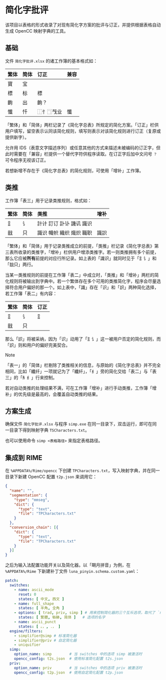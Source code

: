 # 简化字批评

该项目以表格的形式收录了对现有简化字方案的批评与订正，并提供根据表格自动生成 OpenCC 映射字典的工具。


## 基础

文件 `简化字批评.xlsx` 的诸工作簿的基本格式如：

|繁体|简体|订正|兼容|
|:--|:--|:--|:--|
|寶|宝|||
|標|标|標||
|齣|出|齣？||
|懺|忏|⿰忄⿹𢦏业|懺|


「繁体」和「简体」两栏记录了《简化字总表》所规定的简化方案。「订正」栏供用户填写，留空表示认同该简化规则，填写则表示对该简化规则进行订正（复原或提供新字）。

允许用 IDS（表意文字描述序列）或任意其他的方式来描述未被编码的订正字，但此时需要在「兼容」栏提供一个替代字符供程序读取。在订正字后加中文问号 `？` 可令程序无视该订正。

若想新增不存在于《简化字总表》的简化规则，可使用「增补」工作簿。


## 类推

工作簿「表三」用于记录类推规则，格式如：

|繁体|简体|类推|增补|
|:--|:--|:--|:--|
|訁|讠|計计 訂订 訃讣 譏讥 識识||
|戠|只|識识 幟帜 織织 熾炽 職职|識䛊|

「繁体」和「简体」用于记录类推成立的前提，「类推」栏记录《简化字总表》第三表所收录的类推字，「增补」栏供用户增添类推字。若一则类推拥有多个前提，那么它应被**所有**前提的对应行所记录。如上表的「識识」就同时见于「訁讠」和「戠只」两行。

当某一类推规则的前提在工作簿「表二」中成立时，「类推」和「增补」两栏的简化规则将被输出到字典中。若一个繁体存在多个可用的类推简化字，程序会尽量选择符合用户偏好的那一个。如上表中，「識」存在「识」和「䛊」两种简化选择，若工作簿「表二」有内容：

|繁体|简体|订正|
|:--|:--|:--|
|訁|讠|訁|
|戠|只||

那么「䛊」将被采纳，因为「识」动用了「訁讠」这一被用户否定的简化规则，而「䛊」则和用户的偏好完美契合。

> [!NOTE]  
> 「表一」的「简体」栏剔除了类推相关的信息，与原始的《简化字总表》并不完全相同，比如「纖纤」一项就记为了「纖䊹」，「纟」旁的简化交给「表二」与「表三」的「糹纟」行来控制。
>
>若对自动类推的处理结果不满，可在工作簿「增补」进行手动类推，工作簿「增补」的优先级是最高的，会覆盖自动类推的结果。

## 方案生成

确保文件 `简化字批评.xlsx` 与程序 `simp.exe` 在同一目录下，双击运行，即可在同一目录下得到映射字典 `TSCharacters.txt`。

也可以使用命令 `simp <表格路径>` 来指定表格路径。

## 集成到 RIME

在 `%APPDATA%/Rime/opencc` 下创建 `TPCharacters.txt`，写入映射字典，并在同一目录下新建 OpenCC 配置 `t2p.json` 来调用它：

```JSON
{
  "name": "",
  "segmentation": {
    "type": "mmseg",
    "dict": {
      "type": "text",
      "file": "TPCharacters.txt"
    }
  },
  "conversion_chain": [{
    "dict": {
      "type": "text",
      "file": "TPCharacters.txt"
    }
  }]
}

```

之后为输入法配置功能开关以及简化器。以「朙月拼音」为例，在 `%APPDATA%/Rime` 下新建补丁文件 `luna_pinyin.schema.custom.yaml`：

```YAML
patch:
  switches:
    - name: ascii_mode
      reset: 0
      states: [ 中文, 西文 ]
    - name: full_shape
      states: [ 半角, 全角 ]
    - options: [ trad, priv, simp ] # 用来控制简化器的三个互斥选项，取代了 `name: simplification`
      states: [ 繁體, 䋣躰, 简体 ]   # 选项的名字
    - name: ascii_punct
      states: [ 。，, ．， ]
  engine/filters:
    - simplifier@simp # 标准简化器
    - simplifier@priv # 自定简化器
    - uniquifier
  simp:
    option_name: simp        # 当 switches 中的选项 simp 被激活时
    opencc_config: t2s.json  # 使用标准简化配置 t2s.json
  priv:
    option_name: priv        # 当 switches 中的选项 priv 被激活时
    opencc_config: t2p.json  # 使用自定简化配置 t2p.json
```

